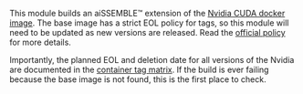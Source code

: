 This module builds an aiSSEMBLE&trade; extension of the [Nvidia CUDA docker image](https://hub.docker.com/r/nvidia/cuda). The
base image has a strict EOL policy for tags, so this module will need to be updated as new versions are released. Read
the [official policy](https://gitlab.com/nvidia/container-images/cuda/-/blob/master/doc/support-policy.md) for more
details.

Importantly, the planned EOL and deletion date for all versions of the Nvidia are documented in the [container tag
matrix](https://gitlab.com/nvidia/container-images/cuda/-/blob/master/doc/container_tags.pdf).  If the build is ever 
failing because the base image is not found, this is the first place to check.
